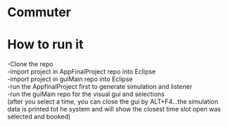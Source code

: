 # Commuter
# How to run it
-Clone the repo<br>
-import project in AppFinalProject repo into Eclipse<br>
-import project in guiMain repo into Eclipse<br>
-run the AppfinalProject first to generate simulation and listener<br>
-run the guiMain repo for the visual gui and selections<br>
(after you select a time, you can close the gui by ALT+F4...the simulation data is printed tot he system and will show the closest time slot open was selected and booked)
